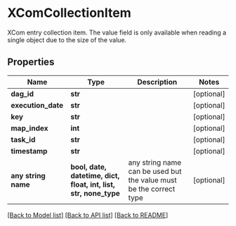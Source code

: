 # XComCollectionItem

XCom entry collection item.  The value field is only available when reading a single object due to the size of the value. 

## Properties
Name | Type | Description | Notes
------------ | ------------- | ------------- | -------------
**dag_id** | **str** |  | [optional] 
**execution_date** | **str** |  | [optional] 
**key** | **str** |  | [optional] 
**map_index** | **int** |  | [optional] 
**task_id** | **str** |  | [optional] 
**timestamp** | **str** |  | [optional] 
**any string name** | **bool, date, datetime, dict, float, int, list, str, none_type** | any string name can be used but the value must be the correct type | [optional]

[[Back to Model list]](../README.md#documentation-for-models) [[Back to API list]](../README.md#documentation-for-api-endpoints) [[Back to README]](../README.md)



